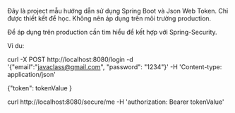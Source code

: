 Đây là project mẫu hướng dẫn sử dụng Spring Boot và Json Web Token.
Chỉ được thiết kết để học.
Không nên áp dụng trên môi trường production.

Để áp dụng trên production cần tìm hiểu để kết hợp với Spring-Security.


Vi du:

curl -X POST http://localhost:8080/login -d '{"email":"javaclass@gmail.com", "password": "1234"}' -H 'Content-type: application/json'

{"token": tokenValue }

curl http://localhost:8080/secure/me -H 'authorization: Bearer tokenValue'

